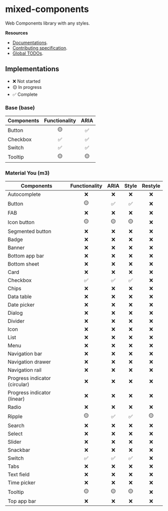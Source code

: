# mixed-components

Web Components library with any styles.

**Resources**

- [Documentations](https://vollowx.github.io/mixed-components/).
- [Contributing specification](./CONTRIBUTING.md).
- [Global TODOs](./TODO.md).

## Implementations

- ❌ Not started
- 🟡 In progress
- ✅ Complete

### Base (base)

| Components | Functionality | ARIA |
| ---------- | :-----------: | :--: |
| Button     |      🟡       |  ✅  |
| Checkbox   |      ✅       |  ✅  |
| Switch     |      ✅       |  ✅  |
| Tooltip    |      🟡       |  🟡  |

### Material You (m3)

| Components                    | Functionality | ARIA | Style | Restyle |
| ----------------------------- | :-----------: | :--: | :---: | :-----: |
| Autocomplete                  |      ❌       |  ❌  |  ❌   |   ❌    |
| Button                        |      🟡       |  ✅  |  ✅   |   ❌    |
| FAB                           |      ❌       |  ❌  |  ❌   |   ❌    |
| Icon button                   |      🟡       |  🟡  |  🟡   |   ❌    |
| Segmented button              |      ❌       |  ❌  |  ❌   |   ❌    |
| Badge                         |      ❌       |  ❌  |  ❌   |   ❌    |
| Banner                        |      ❌       |  ❌  |  ❌   |   ❌    |
| Bottom app bar                |      ❌       |  ❌  |  ❌   |   ❌    |
| Bottom sheet                  |      ❌       |  ❌  |  ❌   |   ❌    |
| Card                          |      ❌       |  ❌  |  ❌   |   ❌    |
| Checkbox                      |      ✅       |  ✅  |  ✅   |   ❌    |
| Chips                         |      ❌       |  ❌  |  ❌   |   ❌    |
| Data table                    |      ❌       |  ❌  |  ❌   |   ❌    |
| Date picker                   |      ❌       |  ❌  |  ❌   |   ❌    |
| Dialog                        |      ❌       |  ❌  |  ❌   |   ❌    |
| Divider                       |      ❌       |  ❌  |  ❌   |   ❌    |
| Icon                          |      ❌       |  ❌  |  ❌   |   ❌    |
| List                          |      ❌       |  ❌  |  ❌   |   ❌    |
| Menu                          |      ❌       |  ❌  |  ❌   |   ❌    |
| Navigation bar                |      ❌       |  ❌  |  ❌   |   ❌    |
| Navigation drawer             |      ❌       |  ❌  |  ❌   |   ❌    |
| Navigation rail               |      ❌       |  ❌  |  ❌   |   ❌    |
| Progress indicator (circular) |      ❌       |  ❌  |  ❌   |   ❌    |
| Progress indicator (linear)   |      ❌       |  ❌  |  ❌   |   ❌    |
| Radio                         |      ❌       |  ❌  |  ❌   |   ❌    |
| Ripple                        |      🟡       |  ✅  |  ✅   |   🟡    |
| Search                        |      ❌       |  ❌  |  ❌   |   ❌    |
| Select                        |      ❌       |  ❌  |  ❌   |   ❌    |
| Slider                        |      ❌       |  ❌  |  ❌   |   ❌    |
| Snackbar                      |      ❌       |  ❌  |  ❌   |   ❌    |
| Switch                        |      ✅       |  ✅  |  ✅   |   ❌    |
| Tabs                          |      ❌       |  ❌  |  ❌   |   ❌    |
| Text field                    |      ❌       |  ❌  |  ❌   |   ❌    |
| Time picker                   |      ❌       |  ❌  |  ❌   |   ❌    |
| Tooltip                       |      🟡       |  🟡  |  🟡   |   ❌    |
| Top app bar                   |      ❌       |  ❌  |  ❌   |   ❌    |
